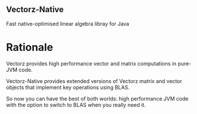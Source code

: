 ## Vectorz-Native

Fast native-optimised linear algebra libray for Java

# Rationale

Vectorz provides high performance vector and matrix computations in pure-JVM code.

Vectorz-Native provides extended versions of Vectorz matrix and vector objects that implement key operations using BLAS.

So now you can have the best of both worlds: high performance JVM code with the option to switch to BLAS when you really need it. 